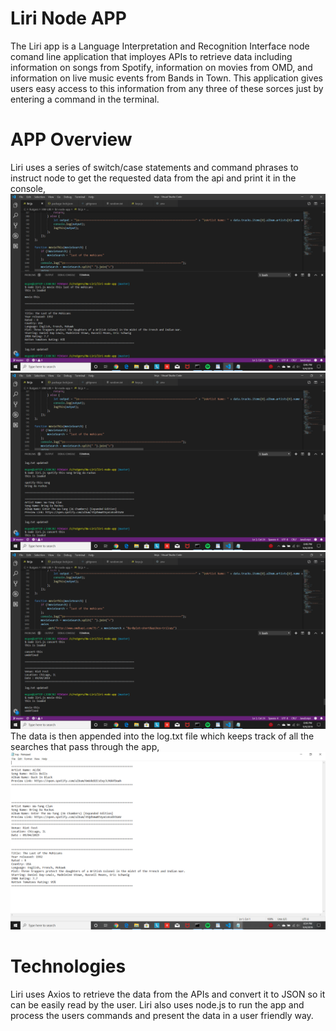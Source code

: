 # Liri Node APP
The Liri app is a Language Interpretation and Recognition Interface node comand line application that imployes APIs to retrieve data including information on songs from Spotify, information on movies from OMD, and information on live music events from Bands in Town. This application gives users easy access to this information from any three of these sorces just by entering a command in the terminal.

# APP Overview
Liri uses a series of switch/case statements and command phrases to instruct node to get the requested data from the api and print it in the console,
![Screenshot](screenshot.png)
![Screenshot](screenshot2.png)
![Screenshot](screenshot3.png)
The data is then appended into the log.txt file which keeps track of all the searches that pass through the app,
![Screenshot](screenshot4.png)

# Technologies
Liri uses Axios to retrieve the data from the APIs and convert it to JSON so it can be easily read by the user. Liri also uses node.js to run the app and process the users commands and present the data in a user friendly way.

